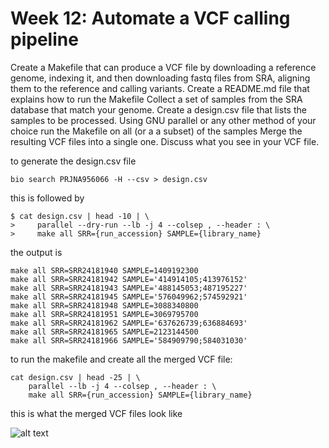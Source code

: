 # Week 12: Automate a VCF calling pipeline 

Create a Makefile that can produce a VCF file by downloading a reference genome, indexing it, and then downloading fastq files from SRA, aligning them to the reference and calling variants.
Create a README.md file that explains how to run the Makefile
Collect a set of samples from the SRA database that match your genome.
Create a design.csv file that lists the samples to be processed.
Using GNU parallel or any other method of your choice run the Makefile on all (or a a subset) of the samples
Merge the resulting VCF files into a single one.
Discuss what you see in your VCF file.

to generate the design.csv file 

````
bio search PRJNA956066 -H --csv > design.csv
````

this is followed by 

````
$ cat design.csv | head -10 | \
>     parallel --dry-run --lb -j 4 --colsep , --header : \
>     make all SRR={run_accession} SAMPLE={library_name}
````

the output is

````
make all SRR=SRR24181940 SAMPLE=1409192300
make all SRR=SRR24181942 SAMPLE='414914105;413976152'
make all SRR=SRR24181943 SAMPLE='488145053;487195227'
make all SRR=SRR24181945 SAMPLE='576049962;574592921'
make all SRR=SRR24181948 SAMPLE=3088340800
make all SRR=SRR24181951 SAMPLE=3069795700
make all SRR=SRR24181962 SAMPLE='637626739;636884693'
make all SRR=SRR24181965 SAMPLE=2123144500
make all SRR=SRR24181966 SAMPLE='584909790;584031030'
`````

to run the makefile and create all the merged VCF file: 

````
cat design.csv | head -25 | \
    parallel --lb -j 4 --colsep , --header : \
    make all SRR={run_accession} SAMPLE={library_name}

````

this is what the merged VCF files look like 

![alt text](<images/Screenshot 2024-12-03 at 3.17.23 PM.png>)
